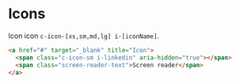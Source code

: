 # Icons
Icon icon `c-icon-[xs,sm,md,lg] i-[iconName]`.

```html
<a href="#" target="_blank" title="Icon">
  <span class="c-icon-sm i-linkedin" aria-hidden="true"></span>
  <span class="screen-reader-text">Screen reader</span>
</a>
```